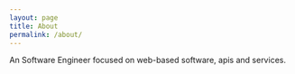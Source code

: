 ```yaml
---
layout: page
title: About
permalink: /about/
---
```


An Software Engineer focused on web-based software, apis and services.

<!--  ### More Information

A place to include any other types of information that you'd like to include about yourself.  -->

<!--  ### Contact me

[timnavigate@gmail.com](mailto:timnavigate@gmail.com)  -->

